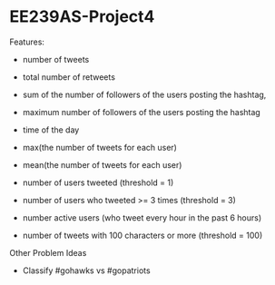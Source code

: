 # EE239AS-Project4

Features:
* number of tweets
* total number of retweets
* sum of the number of followers of the users posting the hashtag,
* maximum number of followers of the users posting the hashtag
* time of the day

* max(the number of tweets for each user)
* mean(the number of tweets for each user)
* number of users tweeted (threshold = 1)
* number of users who tweeted >= 3 times (threshold = 3)
* number active users (who tweet every hour in the past 6 hours)
* number of tweets with 100 characters or more (threshold = 100)

Other Problem Ideas
* Classify #gohawks vs #gopatriots

